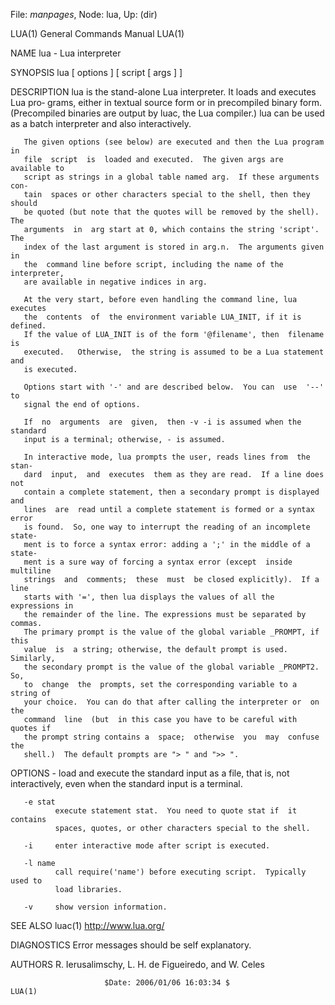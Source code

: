 File: *manpages*,  Node: lua,  Up: (dir)

LUA(1)                      General Commands Manual                     LUA(1)



NAME
       lua - Lua interpreter

SYNOPSIS
       lua [ options ] [ script [ args ] ]

DESCRIPTION
       lua is the stand-alone Lua interpreter.  It loads and executes Lua pro‐
       grams, either in textual source form or  in  precompiled  binary  form.
       (Precompiled  binaries  are output by luac, the Lua compiler.)  lua can
       be used as a batch interpreter and also interactively.

       The given options (see below) are executed and then the Lua program  in
       file  script  is  loaded and executed.  The given args are available to
       script as strings in a global table named arg.  If these arguments con‐
       tain  spaces or other characters special to the shell, then they should
       be quoted (but note that the quotes will be removed by the shell).  The
       arguments  in  arg start at 0, which contains the string 'script'.  The
       index of the last argument is stored in arg.n.  The arguments given  in
       the  command line before script, including the name of the interpreter,
       are available in negative indices in arg.

       At the very start, before even handling the command line, lua  executes
       the  contents  of  the environment variable LUA_INIT, if it is defined.
       If the value of LUA_INIT is of the form '@filename', then  filename  is
       executed.   Otherwise,  the string is assumed to be a Lua statement and
       is executed.

       Options start with '-' and are described below.  You can  use  '--'  to
       signal the end of options.

       If  no  arguments  are  given,  then -v -i is assumed when the standard
       input is a terminal; otherwise, - is assumed.

       In interactive mode, lua prompts the user, reads lines from  the  stan‐
       dard  input,  and  executes  them as they are read.  If a line does not
       contain a complete statement, then a secondary prompt is displayed  and
       lines  are  read until a complete statement is formed or a syntax error
       is found.  So, one way to interrupt the reading of an incomplete state‐
       ment is to force a syntax error: adding a ';' in the middle of a state‐
       ment is a sure way of forcing a syntax error (except  inside  multiline
       strings  and  comments;  these  must  be closed explicitly).  If a line
       starts with '=', then lua displays the values of all the expressions in
       the remainder of the line. The expressions must be separated by commas.
       The primary prompt is the value of the global variable _PROMPT, if this
       value  is  a string; otherwise, the default prompt is used.  Similarly,
       the secondary prompt is the value of the global variable _PROMPT2.  So,
       to  change  the  prompts, set the corresponding variable to a string of
       your choice.  You can do that after calling the interpreter or  on  the
       command  line  (but  in this case you have to be careful with quotes if
       the prompt string contains a  space;  otherwise  you  may  confuse  the
       shell.)  The default prompts are "> " and ">> ".

OPTIONS
       -      load  and  execute  the  standard  input as a file, that is, not
              interactively, even when the standard input is a terminal.

       -e stat
              execute statement stat.  You need to quote stat if  it  contains
              spaces, quotes, or other characters special to the shell.

       -i     enter interactive mode after script is executed.

       -l name
              call require('name') before executing script.  Typically used to
              load libraries.

       -v     show version information.

SEE ALSO
       luac(1)
       http://www.lua.org/

DIAGNOSTICS
       Error messages should be self explanatory.

AUTHORS
       R. Ierusalimschy, L. H. de Figueiredo, and W. Celes



                         $Date: 2006/01/06 16:03:34 $                   LUA(1)
